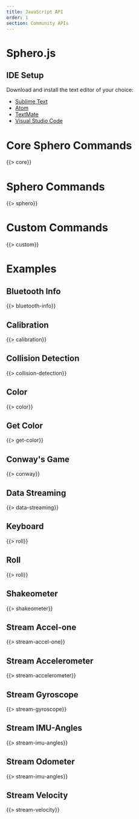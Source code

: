 ```yaml
---
title: JavaScript API
order: 1
section: Community APIs
---
```

# Sphero.js

## IDE Setup
Download and install the text editor of your choice:

  - [Sublime Text](http://www.sublimetext.com/)
  - [Atom](https://atom.io/)
  - [TextMate](https://macromates.com/)
  - [Visual Studio Code](https://code.visualstudio.com/)

# Core Sphero Commands
  {{> core}}

# Sphero Commands
  {{> sphero}}

# Custom Commands
  {{> custom}}

# Examples

## Bluetooth Info
  {{> bluetooth-info}}
## Calibration
  {{> calibration}}
## Collision Detection
  {{> collision-detection}}
## Color
  {{> color}}
## Get Color
  {{> get-color}}
## Conway's Game
  {{> conway}}
## Data Streaming
  {{> data-streaming}}
## Keyboard
  {{> roll}}
## Roll
  {{> roll}}
## Shakeometer
  {{> shakeometer}}
## Stream Accel-one
  {{> stream-accel-one}}
## Stream Accelerometer
  {{> stream-accelerometer}}
## Stream Gyroscope
  {{> stream-gyroscope}}
## Stream IMU-Angles
  {{> stream-imu-angles}}
## Stream Odometer
  {{> stream-imu-angles}}
## Stream Velocity
  {{> stream-velocity}}
